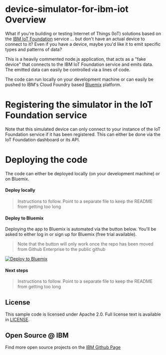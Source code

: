 # device-simulator-for-ibm-iot Overview

What if you're building or testing Internet of Things (IoT) solutions based on the [IBM IoT Foundation][iotf_url] service ... but don't have an actual device to connect to it? Even if you have a device, maybe you'd like it to emit specific types and patterns of data?

This is a heavily commented node.js application, that acts as a "fake device" that connects to the IBM IoT Foundation service and emits data. The emitted data can easily be controlled via a lines of code.

The code can run locally on your development machine or can easily be pushed to IBM's Cloud Foundry based [Bluemix][bluemix_url] platform.

# Registering the simulator in the IoT Foundation service

Note that this simulated device can only connect to your instance of the IoT Foundation service if it has been registered. This can either be done via the IoT Foundation dashboard or its API.

# Deploying the code

The code can either be deployed locally (on your development machine) or on Bluemix.

#### Deploy locally

> Instructions to follow. Point to a separate file to keep the README from getting too long

#### Deploy to Bluemix

Deploying the app to Bluemix is automated via the button below. You'll be asked to either log in or sign up for Bluemix (free trial available).

> Note that the button will only work once the repo has been moved from Github Enterprise to the public github

[![Deploy to Bluemix](https://bluemix.net/deploy/button.png)](https://bluemix.net/deploy?repository=https://github.com/uwefassnacht/device-simulator-for-ibm-iot)

#### Next steps

> Instructions to follow. Point to a separate file to keep the README from getting too long

## License

This sample code is licensed under Apache 2.0. Full license text is available in [LICENSE](LICENSE).


## Open Source @ IBM
Find more open source projects on the [IBM Github Page](http://ibm.github.io/)

[bluemix_url]: https://bluemix.net
[iotf_url]: https://console.ng.bluemix.net/catalog/services/internet-of-things-foundation
